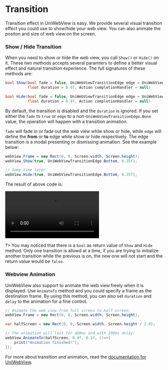 # Transition

Transition effect in UniWebView is easy. We provide several visual transition effect you could use to show/hide your web view. You can also animate the positon and size of web view on the screen.


### Show / Hide Transition

When you need to show or hide the web view, you call `Show()` or `Hide()` on it. These two methods accepts several paramters to define a better visual effect and natural transition experience. The full signatures of these methods are:

```csharp
bool Show(bool fade = false, UniWebViewTransitionEdge edge = UniWebViewTransitionEdge.None, 
          float duration = 0.4f, Action completionHandler = null)

bool Hide(bool fade = false, UniWebViewTransitionEdge edge = UniWebViewTransitionEdge.None,
          float duration = 0.4f, Action completionHandler = null)
```

By default, the transition is disabled and the `duration` is ignored. If you set either the `fade` to `true` or `edge` to a non-`UniWebViewTransitionEdge.None` value, the operation will happen with a transition animation.

`fade` will fade in or fade out the web view while show or hide, while `edge` will define the **from** or **to** edge while show or hide respectively. The edge transition is a modal presenting or dismissing animation. See the example below:

```csharp
webView.Frame = new Rect(0, 0, Screen.width, Screen.height);
webView.Show(true, UniWebViewTransitionEdge.Bottom, 0.35f);

// Some time later
webView.Hide(true, UniWebViewTransitionEdge.Bottom, 0.35f);
```

The result of above code is:

<video class="video-player" src="/images/transition.mp4" controls="controls"></video>

?> You may noticed that there is a `bool` as return value of `Show` and `Hide` method. Only one transition is allowd at a time, if you are trying to initialize another transition while the previous is on, the new one will not start and the return value would be `false`.

### Webview Animation

UniWebView also support to animate the web view freely when it is displayed. Use `AnimateTo` method and you could specify a frame as the destination frame. By using this method, you can also set `duration` and `delay` to the animation for a fine control.

```csharp
// Animate the web view from full screen to half screen:
webView.Frame = new Rect(0, 0, Screen.width, Screen.height);

var halfScreen = new Rect(0, 0, Screen.width, Screen.height / 2.0);

// The animation will last for 400ms and with 100ms delay:
webView.AnimateTo(halfScreen, 0.4f, 0.1f, ()=>{
    print("Animation finished!");
});
```

For more about transition and animation, read the [documentation for UniWebView](/archived/3.5/api/uniwebview.html).
